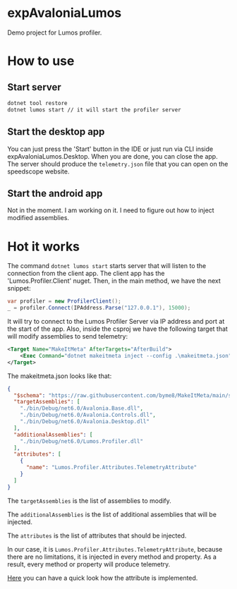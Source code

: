 # expAvaloniaLumos

Demo project for Lumos profiler.

# How to use

## Start server
``` bash
dotnet tool restore
dotnet lumos start // it will start the profiler server
```

## Start the desktop app

You can just press the 'Start' button in the IDE or just run via CLI inside expAvaloniaLumos.Desktop.
When you are done, you can close the app. The server should produce the `` telemetry.json `` file that you can open on the speedscope website.

## Start the android app

Not in the moment. I am working on it. I need to figure out how to inject modified assemblies.


# Hot it works

The command `` dotnet lumos start `` starts server that will listen to the connection from the client app. The client app has the 'Lumos.Profiler.Client' nuget.
Then, in the main method, we have the next snippet:
``` C# 
var profiler = new ProfilerClient();
_ = profiler.Connect(IPAddress.Parse("127.0.0.1"), 15000);
```
It will try to connect to the Lumos Profiler Server via IP address and port at the start of the app. 
Also, inside the csproj we have the following target that will modify assemblies to send telemetry:
``` xml
<Target Name="MakeItMeta" AfterTargets="AfterBuild">
    <Exec Command="dotnet makeitmeta inject --config .\makeitmeta.json" />
</Target>
```
The makeitmeta.json looks like that:
``` json
{
  "$schema": "https://raw.githubusercontent.com/byme8/MakeItMeta/main/schema.verified.json",
  "targetAssemblies": [
    "./bin/Debug/net6.0/Avalonia.Base.dll",
    "./bin/Debug/net6.0/Avalonia.Controls.dll",
    "./bin/Debug/net6.0/Avalonia.Desktop.dll"
  ],
  "additionalAssemblies": [
    "./bin/Debug/net6.0/Lumos.Profiler.dll"
  ],
  "attributes": [
    {
      "name": "Lumos.Profiler.Attributes.TelemetryAttribute"
    }
  ]
}
```
The `targetAssemblies` is the list of assemblies to modify.

The `additionalAssemblies` is the list of additional assemblies that will be injected.

The `attributes` is the list of attributes that should be injected.

In our case, it is `` Lumos.Profiler.Attributes.TelemetryAttribute ``, because there are no limitations, it is injected in every method and property.
As a result, every method or property will produce telemetry. 

[Here](https://github.com/byme8/Lumos.Profiler/blob/main/src/Lumos.Profiler/Attributes/TelemetryAttribute.cs) you can have a quick look how the attribute is implemented.
